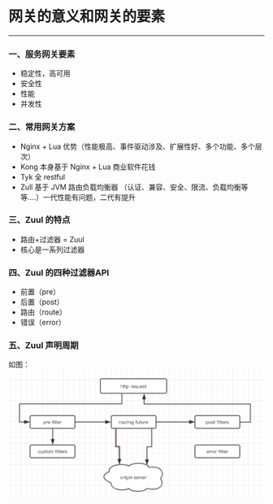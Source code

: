 # 网关的意义和网关的要素
------------------------

### 一、服务网关要素

- 稳定性，高可用
- 安全性
- 性能
- 并发性

### 二、常用网关方案

- Nginx + Lua 优势（性能极高、事件驱动涉及、扩展性好、多个功能、多个层次）
- Kong 本身基于 Nginx + Lua 商业软件花钱
- Tyk 全 restful 
- Zull 基于 JVM 路由负载均衡器 （认证、兼容、安全、限流、负载均衡等等....）一代性能有问题，二代有提升

### 三、Zuul 的特点

- 路由+过滤器 = Zuul
- 核心是一系列过滤器

### 四、Zuul 的四种过滤器API

- 前置（pre）
- 后置（post）
- 路由（route）
- 错误（error）

### 五、Zuul 声明周期
如图：
![Zull 生命周期](https://github.com/LittleBlackMann/Note/blob/master/Image/zuul-core.png?raw=true "Zull 生命周期")
